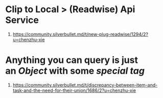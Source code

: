 
# Clip to Local > (Readwise) Api Service

1. https://community.silverbullet.md/t/new-plug-readwise/1294/2?u=chenzhu-xie

# Anything you can query is just an *Object* with some *special tag*

1. https://community.silverbullet.md/t/discrepancy-between-item-and-task-and-the-need-for-their-union/1686/2?u=chenzhu-xie



